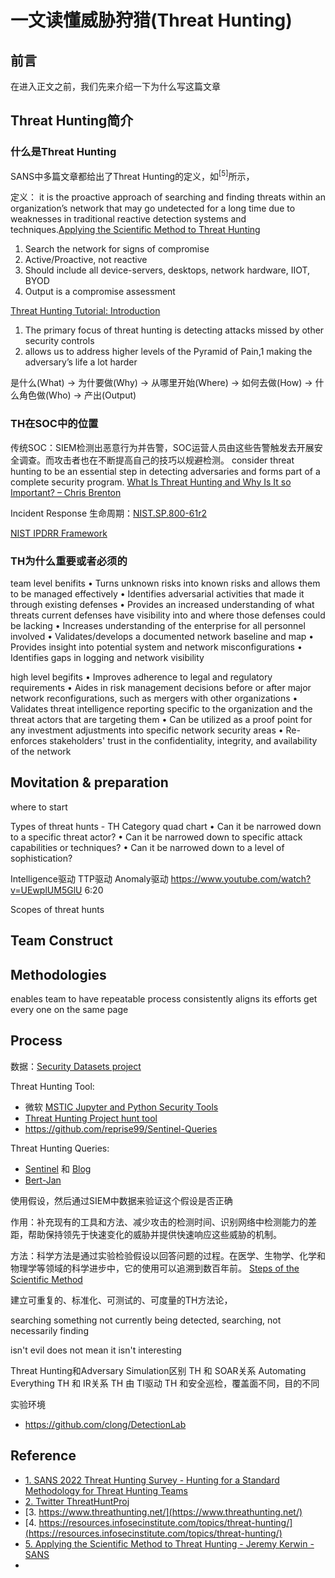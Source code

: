 # 一文读懂威胁狩猎(Threat Hunting)

## 前言

在进入正文之前，我们先来介绍一下为什么写这篇文章

## Threat Hunting简介

### 什么是Threat Hunting

SANS中多篇文章都给出了Threat Hunting的定义，如<sup>[5]</sup>所示，

定义： it is the proactive approach of searching and finding threats within an organization’s network that may go undetected for a long time due to weaknesses in traditional reactive detection systems and techniques.[Applying the Scientific Method to Threat Hunting](https://www.sans.org/white-papers/39610/)

1. Search the network for signs of compromise
2. Active/Proactive, not reactive
3. Should include all device-servers, desktops, network hardware, IIOT, BYOD
4. Output is a compromise assessment

[Threat Hunting Tutorial: Introduction](https://www.youtube.com/watch?v=qrZsc5IkchI)

1. The primary focus of threat hunting is detecting attacks missed by other security controls
2. allows us to address higher levels of the Pyramid of Pain,1 making the adversary’s life a lot harder

是什么(What) -> 为什要做(Why) -> 从哪里开始(Where) -> 如何去做(How) -> 什么角色做(Who) -> 产出(Output)

### TH在SOC中的位置

传统SOC：SIEM检测出恶意行为并告警，SOC运营人员由这些告警触发去开展安全调查。而攻击者也在不断提高自己的技巧以规避检测。
consider threat hunting to be an essential step in detecting adversaries and forms part of a complete security program. [What Is Threat Hunting and Why Is It so Important? – Chris Brenton](https://www.activecountermeasures.com/what-is-threat-hunting-and-why-is-it-so-important-video-blog/)

Incident Response 生命周期：[NIST.SP.800-61r2](https://nvlpubs.nist.gov/nistpubs/SpecialPublications/NIST.SP.800-61r2.pdf)

[NIST IPDRR Framework](https://www.nist.gov/cyberframework)



### TH为什么重要或者必须的

team level benifits
• Turns unknown risks into known risks and allows them to be managed effectively
• Identifies adversarial activities that made it through existing defenses
• Provides an increased understanding of what threats current defenses have visibility into and where those defenses could be lacking
• Increases understanding of the enterprise for all personnel involved
• Validates/develops a documented network baseline and map
• Provides insight into potential system and network misconfigurations
• Identifies gaps in logging and network visibility

high level begifits
• Improves adherence to legal and regulatory requirements
• Aides in risk management decisions before or after major network reconfigurations, such as mergers with other organizations
• Validates threat intelligence reporting specific to the organization and the threat actors that are targeting them
• Can be utilized as a proof point for any investment adjustments into specific network security areas
• Re-enforces stakeholders' trust in the confidentiality, integrity, and availability of the network


## Movitation & preparation

where to start

Types of threat hunts - TH Category quad chart
• Can it be narrowed down to a specific threat actor?
• Can it be narrowed down to specific attack capabilities or techniques?
• Can it be narrowed down to a level of sophistication?


Intelligence驱动
TTP驱动
Anomaly驱动
https://www.youtube.com/watch?v=UEwplUM5GlU  6:20


Scopes of threat hunts


## Team Construct


## Methodologies

enables team to have repeatable process
consistently aligns its efforts
get every one on the same page

## Process

数据：[Security Datasets project](https://securitydatasets.com/)

Threat Hunting Tool:
- 微软 [MSTIC Jupyter and Python Security Tools](https://github.com/microsoft/msticpy)
- [Threat Hunting Project hunt tool](https://github.com/ThreatHuntingProject/hunter)
- https://github.com/reprise99/Sentinel-Queries

Threat Hunting Queries:
- [Sentinel](https://github.com/DanielChronlund/DCSecurityOperations) 和 [Blog](https://danielchronlund.com/2022/10/03/sentinel-hunting-query-pack-dcsecurityoperations/)
- [Bert-Jan](https://github.com/Bert-JanP/Hunting-Queries-Detection-Rules)

使用假设，然后通过SIEM中数据来验证这个假设是否正确

作用：补充现有的工具和方法、减少攻击的检测时间、识别网络中检测能力的差距，帮助保持领先于快速变化的威胁并提供快速响应这些威胁的机制。

方法：科学方法是通过实验检验假设以回答问题的过程。在医学、生物学、化学和物理学等领域的科学进步中，它的使用可以追溯到数百年前。
[Steps of the Scientific Method](https://www.sciencebuddies.org/science-fair-projects/science-fair/steps-of-the-scientific-method)


建立可重复的、标准化、可测试的、可度量的TH方法论，

searching something not currently being detected,  searching, not necessarily finding

isn't evil does not mean it isn't interesting


Threat Hunting和Adversary Simulation区别
TH 和 SOAR关系  Automating Everything
TH 和 IR关系
TH 由 TI驱动
TH 和安全巡检，覆盖面不同，目的不同


实验环境

- https://github.com/clong/DetectionLab

## Reference

- [1. SANS 2022 Threat Hunting Survey - Hunting for a Standard Methodology for Threat Hunting Teams](https://www.youtube.com/watch?v=n29whvCuwhc)
- [2. Twitter ThreatHuntProj](https://twitter.com/ThreatHuntProj)
- [3. https://www.threathunting.net/](https://www.threathunting.net/)
- [4. https://resources.infosecinstitute.com/topics/threat-hunting/](https://resources.infosecinstitute.com/topics/threat-hunting/)
- [5. Applying the Scientific Method to Threat Hunting - Jeremy Kerwin - SANS](https://www.sans.org/white-papers/39610/)
- 
